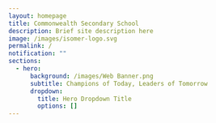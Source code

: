 ```yaml
---
layout: homepage
title: Commonwealth Secondary School
description: Brief site description here
image: /images/isomer-logo.svg
permalink: /
notification: ""
sections:
  - hero:
      background: /images/Web Banner.png
      subtitle: Champions of Today, Leaders of Tomorrow
      dropdown:
        title: Hero Dropdown Title
        options: []
---
```

